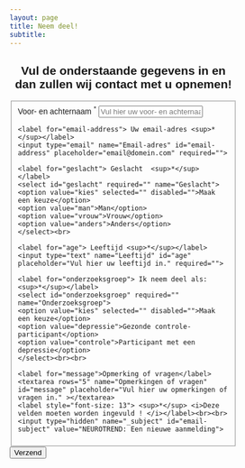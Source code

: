 ```yaml
---
layout: page
title: Neem deel!
subtitle:
---
```


<html>
<head>
<meta name="viewport" content="width=device-width, initial-scale=1">
<style>
body {font-family: Arial, Helvetica, sans-serif;}
* {box-sizing: border-box;}

input[type=text], select, textarea {
  width: 100%;
  padding: 12px;
  border: 1px solid #ccc;
  border-radius: 15px;
  box-sizing: border-box;
  margin-top: 6px;
  margin-bottom: 16px;
  resize: vertical;
}

input[type=email], select, textarea {
  width: 100%;
  padding: 12px;
  border: 1px solid #ccc;
  border-radius: 15px;
  box-sizing: border-box;
  margin-top: 6px;
  margin-bottom: 16px;
  resize: vertical;
}


input[type=submit] {
  background-color: #4CAF50;
  color: white;
  padding: 12px 20px;
  border: none;
  border-radius: 15px;
  cursor: pointer;
}

input[type=submit]:hover {
  background-color: #45a049;
}


.container {
  width: 80%;
  border-radius: 15px;
  background-color: #f2f2f2;
  padding: 20px;
}
</style>
</head>
<body>

<h2 align="center"> Vul de onderstaande gegevens in en dan zullen wij contact met u opnemen! </h2>

<div class="container">
<form id="fs-frm" name="simple-contact-form" accept-charset="utf-8" action="https://formspree.io/j.pilmeyer@tue.nl" method="post">
  <fieldset id="fs-frm-inputs">
    <label for="full-name"> Voor- en achternaam <sup>*</sup> </label>
    <input type="text" name="Naam" id="full-name" placeholder="Vul hier uw voor- en achternaam in" required="">
    
    <label for="email-address"> Uw email-adres <sup>*</sup></label>
    <input type="email" name="Email-adres" id="email-address" placeholder="email@domein.com" required="">

    <label for="geslacht"> Geslacht  <sup>*</sup></label>
    <select id="geslacht" required="" name="Geslacht">
    <option value="kies" selected="" disabled="">Maak een keuze</option>
    <option value="man">Man</option>
    <option value="vrouw">Vrouw</option>
    <option value="anders">Anders</option>
    </select><br>

    <label for="age"> Leeftijd <sup>*</sup></label>
    <input type="text" name="Leeftijd" id="age" placeholder="Vul hier uw leeftijd in." required="">
  
    <label for="onderzoeksgroep"> Ik neem deel als:  <sup>*</sup></label>
    <select id="onderzoeksgroep" required="" name="Onderzoeksgroep">
    <option value="kies" selected="" disabled="">Maak een keuze</option>
    <option value="depressie">Gezonde controle-participant</option>
    <option value="controle">Participant met een depressie</option>
    </select><br><br>

    <label for="message">Opmerking of vragen</label>
    <textarea rows="5" name="Opmerkingen of vragen" id="message" placeholder="Vul hier uw opmerkingen of vragen in." ></textarea>
    <label style="font-size: 13"> <sup>*</sup> <i>Deze velden moeten worden ingevuld ! </i></label><br><br>
    <input type="hidden" name="_subject" id="email-subject" value="NEUROTREND: Een nieuwe aanmelding">
  </fieldset>
  <input type="submit" value="Verzend">
</form>
</div>
